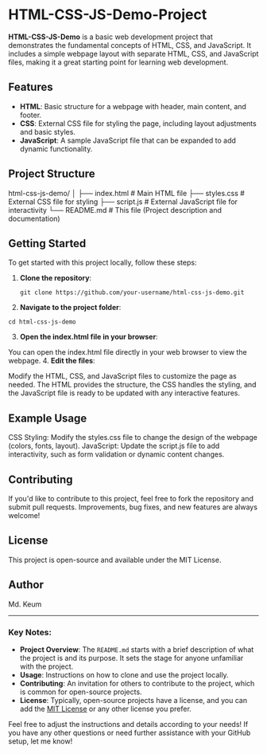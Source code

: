 # HTML-CSS-JS-Demo-Project

**HTML-CSS-JS-Demo** is a basic web development project that demonstrates the fundamental concepts of HTML, CSS, and JavaScript. It includes a simple webpage layout with separate HTML, CSS, and JavaScript files, making it a great starting point for learning web development.

## Features

- **HTML**: Basic structure for a webpage with header, main content, and footer.
- **CSS**: External CSS file for styling the page, including layout adjustments and basic styles.
- **JavaScript**: A sample JavaScript file that can be expanded to add dynamic functionality.

## Project Structure
html-css-js-demo/ │ ├── index.html # Main HTML file ├── styles.css # External CSS file for styling ├── script.js # External JavaScript file for interactivity └── README.md # This file (Project description and documentation)

## Getting Started

To get started with this project locally, follow these steps:

1. **Clone the repository**:
   ```
   git clone https://github.com/your-username/html-css-js-demo.git
   ```
   
2. **Navigate to the project folder**:
  ```
  cd html-css-js-demo
  ```
3. **Open the index.html file in your browser**:

You can open the index.html file directly in your web browser to view the webpage.
4. **Edit the files**:

Modify the HTML, CSS, and JavaScript files to customize the page as needed.
The HTML provides the structure, the CSS handles the styling, and the JavaScript file is ready to be updated with any interactive features.
## Example Usage
CSS Styling: Modify the styles.css file to change the design of the webpage (colors, fonts, layout).
JavaScript: Update the script.js file to add interactivity, such as form validation or dynamic content changes.
## Contributing
If you'd like to contribute to this project, feel free to fork the repository and submit pull requests. Improvements, bug fixes, and new features are always welcome!

## License
This project is open-source and available under the MIT License.
## Author
Md. Keum


---

### Key Notes:
- **Project Overview**: The `README.md` starts with a brief description of what the project is and its purpose. It sets the stage for anyone unfamiliar with the project.
- **Usage**: Instructions on how to clone and use the project locally.
- **Contributing**: An invitation for others to contribute to the project, which is common for open-source projects.
- **License**: Typically, open-source projects have a license, and you can add the [MIT License](https://opensource.org/licenses/MIT) or any other license you prefer.

Feel free to adjust the instructions and details according to your needs! If you have any other questions or need further assistance with your GitHub setup, let me know!



